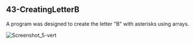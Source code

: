 ## 43-CreatingLetterB
A program was designed to create the letter "B" with asterisks using arrays. 

![Screenshot_5-vert](https://user-images.githubusercontent.com/57245919/130467437-5fd1fe89-13b3-4ef0-bf0a-4cfcf7c2c773.jpg)
